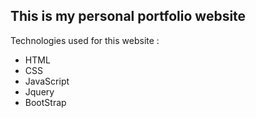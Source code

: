 ## This is my personal portfolio website
Technologies used for this website :<br />
- HTML<br />
- CSS<br />
- JavaScript<br />
- Jquery<br />
- BootStrap<br />

